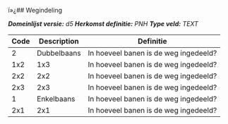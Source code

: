 ï»¿## Wegindeling

*__Domeinlijst versie:__ d5*
*__Herkomst definitie:__ PNH*
*__Type veld:__ TEXT*

|__Code__ |__Description__ |__Definitie__	|
|	---	|	---	|   ---	| 
| 2 | Dubbelbaans | In hoeveel banen is de weg ingedeeld? |
| 1x2 | 1x3 | In hoeveel banen is de weg ingedeeld? |
| 2x2 | 2x2 | In hoeveel banen is de weg ingedeeld? |
| 2x3 | 2x3 | In hoeveel banen is de weg ingedeeld? |
| 1 | Enkelbaans | In hoeveel banen is de weg ingedeeld? |
| 2x1 | 2x1 | In hoeveel banen is de weg ingedeeld? |
